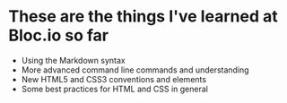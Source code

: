 # These are the things I've learned at Bloc.io so far
 * Using the Markdown syntax
 * More advanced command line commands and understanding
 * New HTML5 and CSS3 conventions and elements
 * Some best practices for HTML and CSS in general
